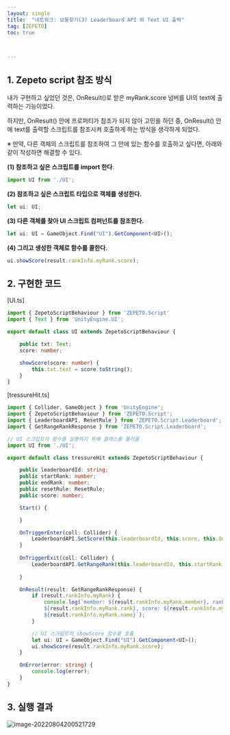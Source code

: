 ```yaml
---
layout: single
title:  "네트워크: 보물찾기(3) Leaderboard API 와 Text UI 출력"
tag: [ZEPETO]
toc: true 



---
```


## 1. Zepeto script 참조 방식

내가 구현하고 싶었던 것은, OnResult()로 받은 myRank.score 넘버를 UI의 text에 출력하는 기능이었다.

하지만, OnResult() 안에 프로퍼티가 참조가 되지 않아 고민을 하던 중, OnResult() 안에 text를 출력할 스크립트를 참조시켜 호출하게 하는 방식을 생각하게 되었다.

※ 만약, 다른 객체의 스크립트를 참조하여 그 안에 있는 함수를 호출하고 싶다면, 아래와 같이 작성하면 해결할 수 있다.

**(1) 참조하고 싶은 스크립트를 import 한다**.

```typescript
import UI from './UI';
```



**(2) 참조하고 싶은 스크립트 타입으로 객체를 생성한다.**

```typescript
let ui: UI;
```



**(3) 다른 객체를 찾아 UI 스크립트 컴퍼넌트를 참조한다.**

```typescript
let ui: UI = GameObject.Find("UI").GetComponent<UI>();
```



**(4) 그리고 생성한 객체로 함수를 콜한다.**

```typescript
ui.showScore(result.rankInfo.myRank.score);
```





## 2. 구현한 코드

[UI.ts]

```typescript
import { ZepetoScriptBehaviour } from 'ZEPETO.Script'
import { Text } from 'UnityEngine.UI';

export default class UI extends ZepetoScriptBehaviour {

    public txt: Text;
    score: number;

    showScore(score: number) {
        this.txt.text = score.toString();
    }
}
```



[tressureHit.ts]

```typescript
import { Collider, GameObject } from 'UnityEngine';
import { ZepetoScriptBehaviour } from 'ZEPETO.Script';
import { LeaderboardAPI, ResetRule } from 'ZEPETO.Script.Leaderboard';
import { GetRangeRankResponse } from 'ZEPETO.Script.Leaderboard';

// UI 스크립트의 함수를 실행하기 위해 클래스를 불러옴
import UI from './UI';

export default class tressureHit extends ZepetoScriptBehaviour {

    public leaderboardId: string;
    public startRank: number;
    public endRank: number;
    public resetRule: ResetRule;
    public score: number;

    Start() {

    }

    OnTriggerEnter(coll: Collider) {
        LeaderboardAPI.SetScore(this.leaderboardId, this.score, this.OnResult, this.OnError);
    }
    
    OnTriggerExit(coll: Collider) {
        LeaderboardAPI.GetRangeRank(this.leaderboardId, this.startRank, this.endRank, this.resetRule, false, this.OnResult, this.OnError);
        
    }

    OnResult(result: GetRangeRankResponse) {
        if (result.rankInfo.myRank) {
            console.log(`member: ${result.rankInfo.myRank.member}, rank: 
            ${result.rankInfo.myRank.rank}, score: ${result.rankInfo.myRank.score}, name: 
            ${result.rankInfo.myRank.name}`);
        }

        // UI 스크립트의 showScore 함수를 호출
        let ui: UI = GameObject.Find("UI").GetComponent<UI>();
        ui.showScore(result.rankInfo.myRank.score);
    }

    OnError(error: string) {
        console.log(error);
    }
}
```





## 3. 실행 결과

![image-20220804200521729](/assets/img/image-20220804200521729.png)